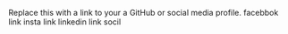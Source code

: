 Replace this with a link to your a GitHub or social media profile.
facebbok link
insta link
linkedin link
socil
